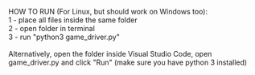 <p>
HOW TO RUN (For Linux, but should work on Windows too):<br>
1 - place all files inside the same folder<br>
2 - open folder in terminal<br>
3 - run "python3 game_driver.py"<br>
<br>
Alternatively, open the folder inside Visual Studio Code, open game_driver.py and click "Run" (make sure you have python 3 installed)
</p>
